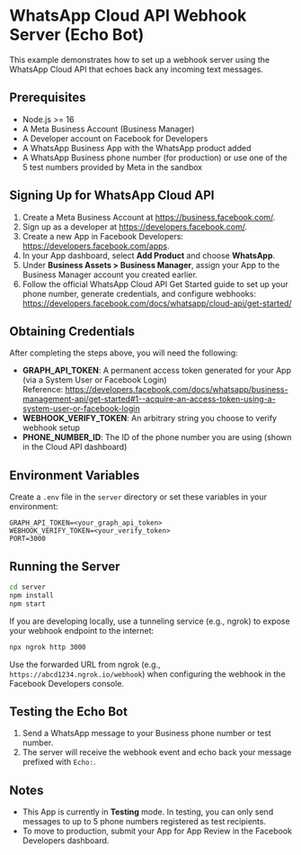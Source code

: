 # WhatsApp Cloud API Webhook Server (Echo Bot)

This example demonstrates how to set up a webhook server using the WhatsApp Cloud API that echoes back any incoming text messages.

## Prerequisites

- Node.js >= 16
- A Meta Business Account (Business Manager)
- A Developer account on Facebook for Developers
- A WhatsApp Business App with the WhatsApp product added
- A WhatsApp Business phone number (for production) or use one of the 5 test numbers provided by Meta in the sandbox

## Signing Up for WhatsApp Cloud API

1. Create a Meta Business Account at https://business.facebook.com/.
2. Sign up as a developer at https://developers.facebook.com/.
3. Create a new App in Facebook Developers: https://developers.facebook.com/apps.
4. In your App dashboard, select **Add Product** and choose **WhatsApp**.
5. Under **Business Assets > Business Manager**, assign your App to the Business Manager account you created earlier.
6. Follow the official WhatsApp Cloud API Get Started guide to set up your phone number, generate credentials, and configure webhooks:  
   https://developers.facebook.com/docs/whatsapp/cloud-api/get-started/

## Obtaining Credentials

After completing the steps above, you will need the following:

- **GRAPH_API_TOKEN**: A permanent access token generated for your App (via a System User or Facebook Login)  
  Reference: https://developers.facebook.com/docs/whatsapp/business-management-api/get-started#1--acquire-an-access-token-using-a-system-user-or-facebook-login  
- **WEBHOOK_VERIFY_TOKEN**: An arbitrary string you choose to verify webhook setup  
- **PHONE_NUMBER_ID**: The ID of the phone number you are using (shown in the Cloud API dashboard)  

## Environment Variables

Create a `.env` file in the `server` directory or set these variables in your environment:

```
GRAPH_API_TOKEN=<your_graph_api_token>
WEBHOOK_VERIFY_TOKEN=<your_verify_token>
PORT=3000
```

## Running the Server

```bash
cd server
npm install
npm start
```

If you are developing locally, use a tunneling service (e.g., ngrok) to expose your webhook endpoint to the internet:

```bash
npx ngrok http 3000
```

Use the forwarded URL from ngrok (e.g., `https://abcd1234.ngrok.io/webhook`) when configuring the webhook in the Facebook Developers console.

## Testing the Echo Bot

1. Send a WhatsApp message to your Business phone number or test number.  
2. The server will receive the webhook event and echo back your message prefixed with `Echo:`.  

## Notes

- This App is currently in **Testing** mode. In testing, you can only send messages to up to 5 phone numbers registered as test recipients.  
- To move to production, submit your App for App Review in the Facebook Developers dashboard.  


